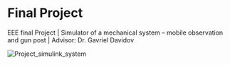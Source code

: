 # Final Project
EEE final Project | Simulator of a mechanical system – mobile observation and gun post  | Advisor: Dr. Gavriel Davidov 


![Project_simulink_system](https://github.com/Ohadforman/Final_Project/assets/55945049/b0877a37-cd34-46d2-b24f-a6d071b14b76)
